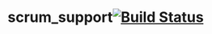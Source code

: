 scrum_support[![Build Status](https://secure.travis-ci.org/ucan/scrum_support.png)](http://travis-ci.org/ucan/scrum_support)
=============
